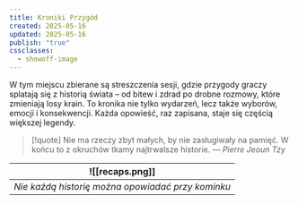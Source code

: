 ```yaml
---
title: Kroniki Przygód
created: 2025-05-16
updated: 2025-05-16
publish: "true"
cssclasses:
  - showoff-image
---
```


W tym miejscu zbierane są streszczenia sesji, gdzie przygody graczy splatają się z historią świata – od bitew i zdrad po drobne rozmowy, które zmieniają losy krain. To kronika nie tylko wydarzeń, lecz także wyborów, emocji i konsekwencji. Każda opowieść, raz zapisana, staje się częścią większej legendy.

>[!quote] Nie ma rzeczy zbyt małych, by nie zasługiwały na pamięć. W końcu to z okruchów tkamy najtrwalsze historie.
>— *Pierre Jeoun Tzy*

|![[recaps.png]]|
|-|
|*Nie każdą historię można opowiadać przy kominku*|
